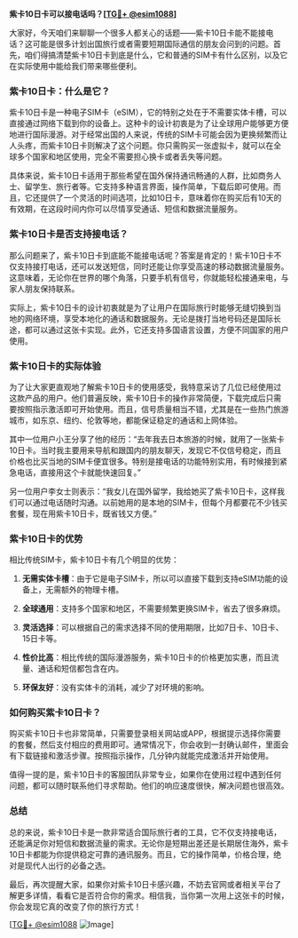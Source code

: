 **紫卡10日卡可以接电话吗？[[TG💪+ @esim1088](https://t.me/s/esim1088)]**

大家好，今天咱们来聊聊一个很多人都关心的话题——紫卡10日卡能不能接电话？这可能是很多计划出国旅行或者需要短期国际通信的朋友会问到的问题。首先，咱们得搞清楚紫卡10日卡到底是什么，它和普通的SIM卡有什么区别，以及它在实际使用中能给我们带来哪些便利。

### 紫卡10日卡：什么是它？

紫卡10日卡是一种电子SIM卡（eSIM），它的特别之处在于不需要实体卡槽，可以直接通过网络下载到你的设备上。这种卡的设计初衷是为了让全球用户能够更方便地进行国际漫游。对于经常出国的人来说，传统的SIM卡可能会因为更换频繁而让人头疼，而紫卡10日卡则解决了这个问题。你只需购买一张虚拟卡，就可以在全球多个国家和地区使用，完全不需要担心换卡或者丢失等问题。

具体来说，紫卡10日卡适用于那些希望在国外保持通讯畅通的人群，比如商务人士、留学生、旅行者等。它支持多种语言界面，操作简单，下载后即可使用。而且，它还提供了一个灵活的时间选项，比如10日卡，意味着你在购买后有10天的有效期，在这段时间内你可以尽情享受通话、短信和数据流量服务。

### 紫卡10日卡是否支持接电话？

那么问题来了，紫卡10日卡到底能不能接电话呢？答案是肯定的！紫卡10日卡不仅支持接打电话，还可以发送短信，同时还能让你享受高速的移动数据流量服务。这意味着，无论你在世界的哪个角落，只要手机有信号，你就能轻松接通来电，与家人朋友保持联系。

实际上，紫卡10日卡的设计初衷就是为了让用户在国际旅行时能够无缝切换到当地的网络环境，享受本地化的通话和数据服务。无论是拨打当地号码还是国际长途，都可以通过这张卡实现。此外，它还支持多国语言设置，方便不同国家的用户使用。

### 紫卡10日卡的实际体验

为了让大家更直观地了解紫卡10日卡的使用感受，我特意采访了几位已经使用过这款产品的用户。他们普遍反映，紫卡10日卡的操作非常简便，下载完成后只需要按照指示激活即可开始使用。而且，信号质量相当不错，尤其是在一些热门旅游城市，如东京、纽约、伦敦等地，都能保证稳定的通话和上网体验。

其中一位用户小王分享了他的经历：“去年我去日本旅游的时候，就用了一张紫卡10日卡。当时我主要用来导航和跟国内的朋友聊天，发现它不仅信号稳定，而且价格也比买当地的SIM卡便宜很多。特别是接电话的功能特别实用，有时候接到紧急电话，直接用这个卡就能快速回复。”

另一位用户李女士则表示：“我女儿在国外留学，我给她买了紫卡10日卡，这样我们可以通过电话随时沟通。以前她用的是本地的SIM卡，但每个月都要花不少钱买套餐，现在用紫卡10日卡，既省钱又方便。”

### 紫卡10日卡的优势

相比传统SIM卡，紫卡10日卡有几个明显的优势：

1. **无需实体卡槽**：由于它是电子SIM卡，所以可以直接下载到支持eSIM功能的设备上，无需额外的物理卡槽。
   
2. **全球通用**：支持多个国家和地区，不需要频繁更换SIM卡，省去了很多麻烦。

3. **灵活选择**：可以根据自己的需求选择不同的使用期限，比如7日卡、10日卡、15日卡等。

4. **性价比高**：相比传统的国际漫游服务，紫卡10日卡的价格更加实惠，而且流量、通话和短信都包含在内。

5. **环保友好**：没有实体卡的消耗，减少了对环境的影响。

### 如何购买紫卡10日卡？

购买紫卡10日卡也非常简单，只需要登录相关网站或APP，根据提示选择你需要的套餐，然后支付相应的费用即可。通常情况下，你会收到一封确认邮件，里面会有下载链接和激活步骤。按照指示操作，几分钟内就能完成激活并开始使用。

值得一提的是，紫卡10日卡的客服团队非常专业，如果你在使用过程中遇到任何问题，都可以随时联系他们寻求帮助。他们的响应速度很快，解决问题也很高效。

### 总结

总的来说，紫卡10日卡是一款非常适合国际旅行者的工具，它不仅支持接电话，还能满足你对短信和数据流量的需求。无论你是短期出差还是长期居住海外，紫卡10日卡都能为你提供稳定可靠的通讯服务。而且，它的操作简单，价格合理，绝对是现代人出行的必备之选。

最后，再次提醒大家，如果你对紫卡10日卡感兴趣，不妨去官网或者相关平台了解更多详情，看看它是否符合你的需求。相信我，当你第一次用上这张卡的时候，你会发现它真的改变了你的旅行方式！

[[TG💪+ @esim1088](https://t.me/s/esim1088) ![Image](https://i.postimg.cc/4NQfJmqS/Snipaste-2025-05-13-00-14-12.png)]